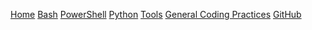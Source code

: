 [Home](index.md)  [Bash](bash.md)  [PowerShell](powershell.md)  [Python](python.md)  [Tools](tools.md)  [General Coding Practices](coding.md)  [GitHub](github.md)
